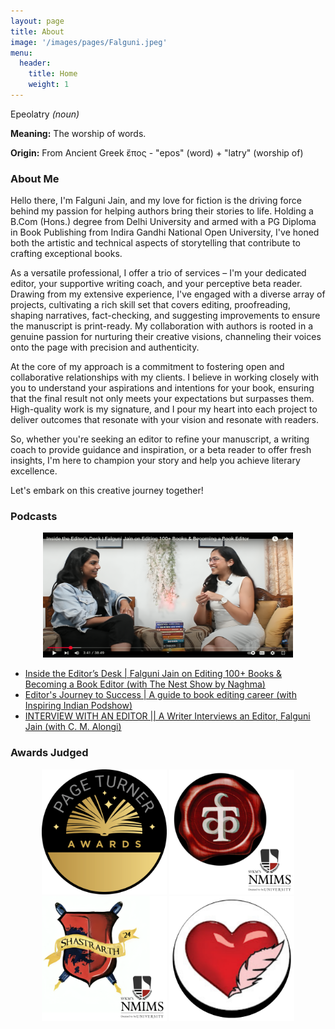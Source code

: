 ```yaml
---
layout: page
title: About
image: '/images/pages/Falguni.jpeg'
menu: 
  header:
    title: Home
    weight: 1
---
```


Epeolatry *(noun)* 

**Meaning:** The worship of words.

**Origin:** From Ancient Greek ἔπος - "epos" (word) + "latry" (worship of)

### About Me
Hello there, I'm Falguni Jain, and my love for fiction is the driving force behind my passion for helping authors bring their stories to life. Holding a B.Com (Hons.) degree from Delhi University and armed with a PG Diploma in Book Publishing from Indira Gandhi National Open University, I've honed both the artistic and technical aspects of storytelling that contribute to crafting exceptional books.

As a versatile professional, I offer a trio of services – I'm your dedicated editor, your supportive writing coach, and your perceptive beta reader. Drawing from my extensive experience, I've engaged with a diverse array of projects, cultivating a rich skill set that covers editing, proofreading, shaping narratives, fact-checking, and suggesting improvements to ensure the manuscript is print-ready. My collaboration with authors is rooted in a genuine passion for nurturing their creative visions, channeling their voices onto the page with precision and authenticity.

At the core of my approach is a commitment to fostering open and collaborative relationships with my clients. I believe in working closely with you to understand your aspirations and intentions for your book, ensuring that the final result not only meets your expectations but surpasses them. High-quality work is my signature, and I pour my heart into each project to deliver outcomes that resonate with your vision and resonate with readers.

So, whether you're seeking an editor to refine your manuscript, a writing coach to provide guidance and inspiration, or a beta reader to offer fresh insights, I'm here to champion your story and help you achieve literary excellence. 

Let's embark on this creative journey together!

### Podcasts
<div style="white-space: normal; text-align: center;">
  <img src="/images/The-Nest-Show.png" alt="Podcast Snapshot" style="width:400px;height:200px; display: inline-block;">
</div>

<ul>
  <li>
    <a href="https://www.youtube.com/watch?v=lupz11TrL9U&list=PL9pKemyVIexmmSdp7YgQy-pRRckGHbI-d&index=3" target="_blank">
      Inside the Editor’s Desk | Falguni Jain on Editing 100+ Books & Becoming a Book Editor (with The Nest Show by Naghma)
    </a>
  </li>
  <li>
    <a href="https://www.youtube.com/watch?v=mijqPY94yOA&list=PL9pKemyVIexmmSdp7YgQy-pRRckGHbI-d&index=2" target="_blank">
      Editor's Journey to Success | A guide to book editing career (with Inspiring Indian Podshow)
    </a>
  </li>
  <li>
    <a href="https://www.youtube.com/watch?v=PA72hQ_xYHw&list=PL9pKemyVIexmmSdp7YgQy-pRRckGHbI-d" target="_blank">
      INTERVIEW WITH AN EDITOR || A Writer Interviews an Editor, Falguni Jain (with C. M. Alongi)
    </a>
  </li>
</ul>

### Awards Judged
<div style="white-space: normal; text-align: center;">
  <img src="/images/posts/PTA.png" alt="Page Turner Awards" style="width:200px;height:200px; display: inline-block;">
  <img src="/images/posts/Tarkshetra.png" alt="Tarkshetra 2025 – NMIMS School of Branding & Advertising Debating Fest" style="width:200px;height:200px; display: inline-block;">
  <img src="/images/posts/Shastrarth-2024.png" alt="Shastrarth 2024 – NMIMS Debating Fest" style="width:200px;height:200px; display: inline-block;">
  <img src="/images/posts/Lets-write-publication.png" alt="Let's Write Publication Writing Contest 2023" style="width:200px;height:200px; display: inline-block;">
</div>

